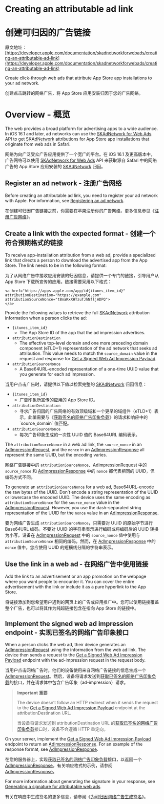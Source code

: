 # Creating an attributable ad link
# 创建可归因的广告链接

原文地址：[https://developer.apple.com/documentation/skadnetworkforwebads/creating-an-attributable-ad-link](https://developer.apple.com/documentation/skadnetworkforwebads/creating-an-attributable-ad-link)

Create click-through web ads that attribute App Store app installations to your ad network.

创建点击跳转的网络广告，将 App Store 应用安装归因于您的广告网络。

# Overview - 概览

The web provides a broad platform for advertising apps to a wide audience. In iOS 16.1 and later, ad networks can use the [SKAdNetwork for Web Ads](https://developer.apple.com/documentation/skadnetworkforwebads) API to get [SKAdNetwork](https://developer.apple.com/documentation/StoreKit/SKAdNetwork) attributions for App Store app installations that originate from web ads in Safari.

网络为向广泛受众广告应用提供了一个宽广的平台。在 iOS 16.1 及更高版本中，广告网络可以使用 [SKAdNetwork for Web Ads](https://developer.apple.com/documentation/skadnetworkforwebads) API 来获取源自 Safari 中的网络广告的 App Store 应用安装的 [SKAdNetwork](https://developer.apple.com/documentation/StoreKit/SKAdNetwork) 归因。

## Register an ad network - 注册广告网络

Before creating an attributable ad link, you need to register your ad network with Apple. For information, see [Registering an ad network](https://developer.apple.com/documentation/StoreKit/registering-an-ad-network).

在创建可归因广告链接之前，你需要在苹果注册你的广告网络。更多信息参见《[注册广告网络](https://developer.apple.com/documentation/StoreKit/registering-an-ad-network)》。

## Create a link with the expected format - 创建一个符合预期格式的链接

To receive app-installation attribution from a web ad, provide a specialized link that directs a person to download the advertised app from the App Store. The link needs to be in the following format:

为了从网络广告中接收应用安装的归因信息，请提供一个专门的链接，引导用户从 App Store 下载所宣传的应用。链接需要采用以下格式：

```
<a href="https://apps.apple.com/app/id{itunes_item_id}" 
attributionDestination="https://example.com" 
attributionSourceNonce="t8naKxXHTzuTJhNfljADPQ">
</a>
```

Provide the following values to retrieve the full [SKAdNetwork](https://developer.apple.com/documentation/StoreKit/SKAdNetwork) attribution information when a person clicks the ad:

- `{itunes_item_id}`
	- The App Store ID of the app that the ad impression advertises.
- `attributionDestination`
	- The effective top-level domain and one more preceding domain component (eTLD+1) representation of the ad network that seeks ad attribution. This value needs to match the `source_domain` value in the request and response for [Get a Signed Web Ad Impression Payload](https://developer.apple.com/documentation/skadnetworkforwebads/get-a-signed-skadnetwork-ad-payload-for-a-web-ad.).
- `attributionSourceNonce`
	- A Base64URL-encoded representation of a one-time UUID value that you generate for each ad impression.

当用户点击广告时，请提供以下值以检索完整的 [SKAdNetwork](https://developer.apple.com/documentation/StoreKit/SKAdNetwork) 归因信息：

- `{itunes_item_id}`
	- 广告印象所宣传的应用的 App Store ID。
- `attributionDestination`
	- 寻求广告归因的广告网络的有效顶级域和一个更早的域组件（eTLD+1）表示。此值需要与《[获取签名的网络广告印象负载](https://developer.apple.com/documentation/skadnetworkforwebads/get-a-signed-skadnetwork-ad-payload-for-a-web-ad.)》的请求和响应中的 `source_domain` 值匹配。
- `attributionSourceNonce`
	- 每次广告印象生成的一次性 UUID 值的 Base64URL 编码表示。

The `attributionSourceNonce` in a web ad link, the `source_nonce` in an [AdImpressionRequest](https://developer.apple.com/documentation/skadnetworkforwebads/adimpressionrequest), and the `nonce` in an [AdImpressionResponse](https://developer.apple.com/documentation/skadnetworkforwebads/adimpressionresponse) all represent the same UUID, but the encoding varies.

网络广告链接中的 `attributionSourceNonce`、[AdImpressionRequest](https://developer.apple.com/documentation/skadnetworkforwebads/adimpressionrequest) 中的 `source_nonce` 和 [AdImpressionResponse](https://developer.apple.com/documentation/skadnetworkforwebads/adimpressionresponse) 中的 `nonce` 都代表相同的 UUID，但编码方式不同。

To generate an `attributionSourceNonce` for a web ad, Base64URL-encode the raw bytes of the UUID. Don’t encode a string representation of the UUID or lowercase the encoded UUID. The device uses the same encoding as `attributionSourceNonce` for the `source_nonce` value in the [AdImpressionRequest](https://developer.apple.com/documentation/skadnetworkforwebads/adimpressionrequest). However, you use the dash-separated string representation of the UUID for the `nonce` value in an [AdImpressionResponse](https://developer.apple.com/documentation/skadnetworkforwebads/adimpressionresponse).

要为网络广告生成 `attributionSourceNonce`，只需要对 UUID 的原始字节进行 Base64URL 编码。不要对 UUID 的字符串表示进行编码或将编码后的 UUID 转换为小写。设备在 [AdImpressionRequest](https://developer.apple.com/documentation/skadnetworkforwebads/adimpressionrequest) 中的 `source_nonce` 值中使用与 `attributionSourceNonce` 相同的编码。然而，在 [AdImpressionResponse](https://developer.apple.com/documentation/skadnetworkforwebads/adimpressionresponse) 中的 `nonce` 值中，您应使用 UUID 的短横线分隔的字符串表示。

## Use the link in a web ad - 在网络广告中使用链接

Add the link to an advertisement or an app promotion on the webpage where you want people to encounter it. You can cover the entire advertisement with the link or include it as a pure hyperlink to the App Store.

将链接添加到您希望用户遇到的网页上的广告或应用推广中。您可以使用链接覆盖整个广告，也可以将其作为纯超链接包含在指向 App Store 的链接中。

## Implement the signed web ad impression endpoint - 实现已签名的网络广告印象接口

When a person clicks the web ad, their device generates an [AdImpressionRequest](https://developer.apple.com/documentation/skadnetworkforwebads/adimpressionrequest) using the information from the web ad link. The device then sends a request to the [Get a Signed Web Ad Impression Payload](https://developer.apple.com/documentation/skadnetworkforwebads/get-a-signed-skadnetwork-ad-payload-for-a-web-ad.) endpoint with the ad-impression request in the request body.

当用户点击网络广告时，他们的设备使用来自网络广告链接的信息生成一个 [AdImpressionRequest](https://developer.apple.com/documentation/skadnetworkforwebads/adimpressionrequest)。然后，设备将请求发送到[获取已签名的网络广告印象负载](https://developer.apple.com/documentation/skadnetworkforwebads/get-a-signed-skadnetwork-ad-payload-for-a-web-ad.)的接口，并在请求体中包含广告印象（ad-impression）请求。

> **Important** **重要**
>
> The device doesn’t follow an HTTP redirect when it sends the request to the [Get a Signed Web Ad Impression Payload](https://developer.apple.com/documentation/skadnetworkforwebads/get-a-signed-skadnetwork-ad-payload-for-a-web-ad.) endpoint at the attributionDestination URL.
> 
> 当设备将请求发送到 attributionDestination URL 的[获取已签名的网络广告印象负载](https://developer.apple.com/documentation/skadnetworkforwebads/get-a-signed-skadnetwork-ad-payload-for-a-web-ad.)接口时，设备不会遵循 HTTP 重定向。

On your server, implement the [Get a Signed Web Ad Impression Payload](https://developer.apple.com/documentation/skadnetworkforwebads/get-a-signed-skadnetwork-ad-payload-for-a-web-ad.) endpoint to return an [AdImpressionResponse](https://developer.apple.com/documentation/skadnetworkforwebads/adimpressionresponse). For an example of the response format, see [AdImpressionResponse](https://developer.apple.com/documentation/skadnetworkforwebads/adimpressionresponse).

在您的服务器上，实现[获取已签名的网络广告印象负载](https://developer.apple.com/documentation/skadnetworkforwebads/get-a-signed-skadnetwork-ad-payload-for-a-web-ad.)接口，以返回一个 [AdImpressionResponse](https://developer.apple.com/documentation/skadnetworkforwebads/adimpressionresponse)。有关响应格式的示例，请参阅 [AdImpressionResponse](https://developer.apple.com/documentation/skadnetworkforwebads/adimpressionresponse)。

For more information about generating the signature in your response, see [Generating a signature for attributable web ads](https://developer.apple.com/documentation/skadnetworkforwebads/generating-a-signature-for-attributable-web-ads).

有关在响应中生成签名的更多信息，请参阅《[为可归因网络广告生成签名](https://developer.apple.com/documentation/skadnetworkforwebads/generating-a-signature-for-attributable-web-ads)》。